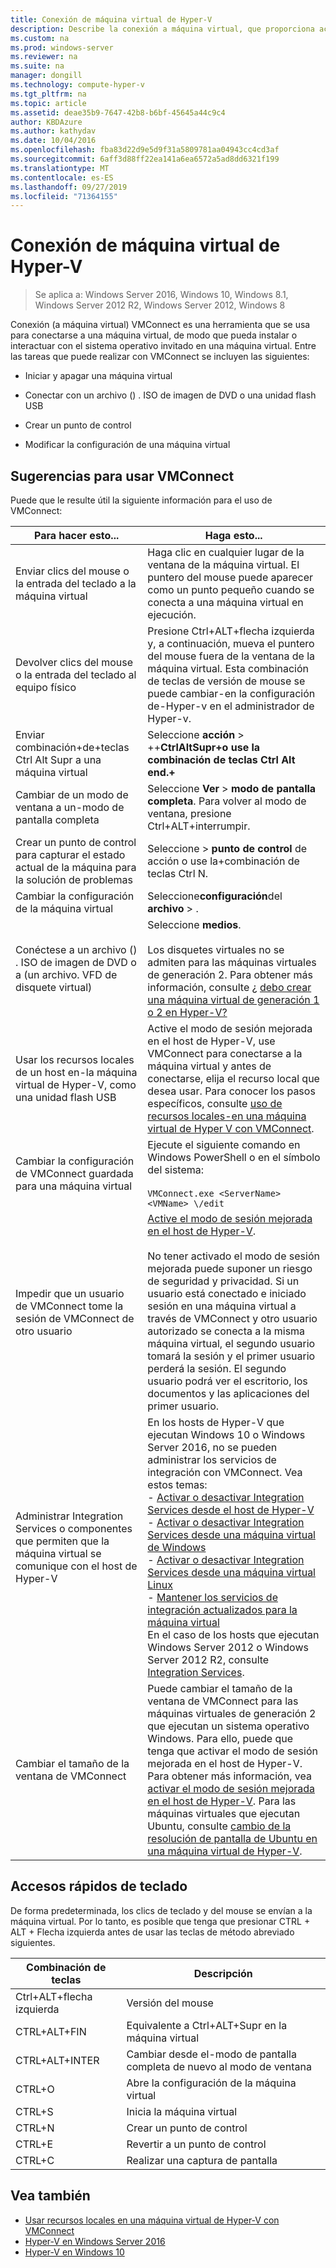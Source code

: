 ```yaml
---
title: Conexión de máquina virtual de Hyper-V
description: Describe la conexión a máquina virtual, que proporciona acceso remoto a una máquina virtual. Incluye detalles sobre cómo realizar tareas comunes, como enviar CTRL-ALT-SUPR a la máquina virtual.
ms.custom: na
ms.prod: windows-server
ms.reviewer: na
ms.suite: na
manager: dongill
ms.technology: compute-hyper-v
ms.tgt_pltfrm: na
ms.topic: article
ms.assetid: deae35b9-7647-42b8-b6bf-45645a44c9c4
author: KBDAzure
ms.author: kathydav
ms.date: 10/04/2016
ms.openlocfilehash: fba83d22d9e5d9f31a5809781aa04943cc4cd3af
ms.sourcegitcommit: 6aff3d88ff22ea141a6ea6572a5ad8dd6321f199
ms.translationtype: MT
ms.contentlocale: es-ES
ms.lasthandoff: 09/27/2019
ms.locfileid: "71364155"
---
```

# <a name="hyper-v-virtual-machine-connection"></a>Conexión de máquina virtual de Hyper-V

>Se aplica a: Windows Server 2016, Windows 10, Windows 8.1, Windows Server 2012 R2, Windows Server 2012, Windows 8

Conexión \(a máquina virtual\) VMConnect es una herramienta que se usa para conectarse a una máquina virtual, de modo que pueda instalar o interactuar con el sistema operativo invitado en una máquina virtual. Entre las tareas que puede realizar con VMConnect se incluyen las siguientes:  
  
-   Iniciar y apagar una máquina virtual  
  
-   Conectar con un archivo \(\) . ISO de imagen de DVD o una unidad flash USB  
  
-   Crear un punto de control  
  
-   Modificar la configuración de una máquina virtual  
    
## <a name="tips-for-using-vmconnect"></a>Sugerencias para usar VMConnect  
Puede que le resulte útil la siguiente información para el uso de VMConnect:  
  
|Para hacer esto...|Haga esto...|  
|---------------|------------|  
|Enviar clics del mouse o la entrada del teclado a la máquina virtual|Haga clic en cualquier lugar de la ventana de la máquina virtual. El puntero del mouse puede aparecer como un punto pequeño cuando se conecta a una máquina virtual en ejecución.|  
|Devolver clics del mouse o la entrada del teclado al equipo físico|Presione Ctrl\+ALT\+flecha izquierda y, a continuación, mueva el puntero del mouse fuera de la ventana de la máquina virtual. Esta combinación de teclas de versión de mouse se puede cambiar\-en la configuración de\-Hyper-v en el administrador de Hyper-v.|  
|Enviar combinación\+de\+teclas Ctrl Alt Supr a una máquina virtual|Seleccione **acción** > \+\+**CtrlAltSupr\+o use la combinación de teclas Ctrl Alt end.\+**|  
|Cambiar de un modo de ventana a un\-modo de pantalla completa|Seleccione **Ver** > **modo de pantalla completa**. Para volver al modo de ventana, presione Ctrl\+ALT\+interrumpir.|  
|Crear un punto de control para capturar el estado actual de la máquina para la solución de problemas|Seleccione > **punto de control** de acción o use la\+combinación de teclas Ctrl N.|  
|Cambiar la configuración de la máquina virtual|Seleccione**configuración**del **archivo** > .|  
|Conéctese a un archivo \(\) . ISO de imagen de DVD o a \(un archivo. VFD de disquete virtual\)|Seleccione **medios**.<br /><br />Los disquetes virtuales no se admiten para las máquinas virtuales de generación 2. Para obtener más información, consulte ¿ [debo crear una máquina virtual de generación 1 o 2 en Hyper-V?](../plan/Should-I-create-a-generation-1-or-2-virtual-machine-in-Hyper-V.md)|  
|Usar los recursos locales de un host en\-la máquina virtual de Hyper-V, como una unidad flash USB|Active el modo de sesión mejorada en el host de Hyper-V, use VMConnect para conectarse a la máquina virtual y antes de conectarse, elija el recurso local que desea usar. Para conocer los pasos específicos, consulte [uso de recursos locales\-en una máquina virtual de Hyper V con VMConnect](Use-local-resources-on-Hyper-V-virtual-machine-with-VMConnect.md).|  
|Cambiar la configuración de VMConnect guardada para una máquina virtual|Ejecute el siguiente comando en Windows PowerShell o en el símbolo del sistema:<br /><br />`VMConnect.exe <ServerName> <VMName> \/edit`|  
|Impedir que un usuario de VMConnect tome la sesión de VMConnect de otro usuario|[Active el modo de sesión mejorada en el host de Hyper-V](Use-local-resources-on-Hyper-V-virtual-machine-with-VMConnect.md#turn-on-enhanced-session-mode-on-a-hyper-v-host).<br /><br />No tener activado el modo de sesión mejorada puede suponer un riesgo de seguridad y privacidad. Si un usuario está conectado e iniciado sesión en una máquina virtual a través de VMConnect y otro usuario autorizado se conecta a la misma máquina virtual, el segundo usuario tomará la sesión y el primer usuario perderá la sesión. El segundo usuario podrá ver el escritorio, los documentos y las aplicaciones del primer usuario.|
|Administrar Integration Services o componentes que permiten que la máquina virtual se comunique con el host de Hyper-V| En los hosts de Hyper-V que ejecutan Windows 10 o Windows Server 2016, no se pueden administrar los servicios de integración con VMConnect. Vea estos temas: <br />- [Activar o desactivar Integration Services desde el host de Hyper-V](https://msdn.microsoft.com/virtualization/hyperv_on_windows/user_guide/managing_ics) <br />- [Activar o desactivar Integration Services desde una máquina virtual de Windows](https://msdn.microsoft.com/virtualization/hyperv_on_windows/user_guide/managing_ics#manage-integration-services-from-guest-os-windows)<br />- [Activar o desactivar Integration Services desde una máquina virtual Linux](https://msdn.microsoft.com/virtualization/hyperv_on_windows/user_guide/managing_ics#manage-integration-services-from-guest-os-linux) <br />- [Mantener los servicios de integración actualizados para la máquina virtual](https://msdn.microsoft.com/virtualization/hyperv_on_windows/user_guide/managing_ics#integration-service-maintenance)  <br />En el caso de los hosts que ejecutan Windows Server 2012 o Windows Server 2012 R2, consulte [Integration Services](https://technet.microsoft.com/library/dn798297(v=ws.11).aspx).|
|Cambiar el tamaño de la ventana de VMConnect|Puede cambiar el tamaño de la ventana de VMConnect para las máquinas virtuales de generación 2 que ejecutan un sistema operativo Windows. Para ello, puede que tenga que activar el modo de sesión mejorada en el host de Hyper-V. Para obtener más información, vea [activar el modo de sesión mejorada en el host de Hyper-V](Use-local-resources-on-Hyper-V-virtual-machine-with-VMConnect.md#turn-on-enhanced-session-mode-on-a-hyper-v-host). Para las máquinas virtuales que ejecutan Ubuntu, consulte [cambio de la resolución de pantalla de Ubuntu en una máquina virtual de Hyper-V](https://blogs.msdn.microsoft.com/virtual_pc_guy/2014/09/19/changing-ubuntu-screen-resolution-in-a-hyper-v-vm/).|


## <a name="keyboard-shortcuts"></a>Accesos rápidos de teclado  
De forma predeterminada, los clics de teclado y del mouse se envían a la máquina virtual. Por lo tanto, es posible que tenga que presionar CTRL + ALT + Flecha izquierda antes de usar las teclas de método abreviado siguientes. 

|Combinación de teclas|Descripción|  
|-------------------|---------------|  
|Ctrl\+ALT\+flecha izquierda|Versión del mouse|  
|CTRL\+ALT\+FIN|Equivalente a Ctrl\+ALT\+Supr en la máquina virtual|  
|CTRL\+ALT\+INTER|Cambiar desde el\-modo de pantalla completa de nuevo al modo de ventana|  
|CTRL\+O|Abre la configuración de la máquina virtual|  
|CTRL\+S|Inicia la máquina virtual|  
|CTRL\+N|Crear un punto de control|  
|CTRL\+E|Revertir a un punto de control|  
|CTRL\+C|Realizar una captura de pantalla|  

## <a name="see-also"></a>Vea también  
-   [Usar recursos locales en una máquina virtual de Hyper-V con VMConnect](Use-local-resources-on-Hyper-V-virtual-machine-with-VMConnect.md)  
-   [Hyper-V en Windows Server 2016](../Hyper-V-on-Windows-Server.md)  
-   [Hyper-V en Windows 10](https://msdn.microsoft.com/virtualization/hyperv_on_windows/windows_welcome)  
  
  

